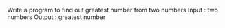 Write a program to find out greatest number from two numbers
Input : two numbers
Output : greatest number
